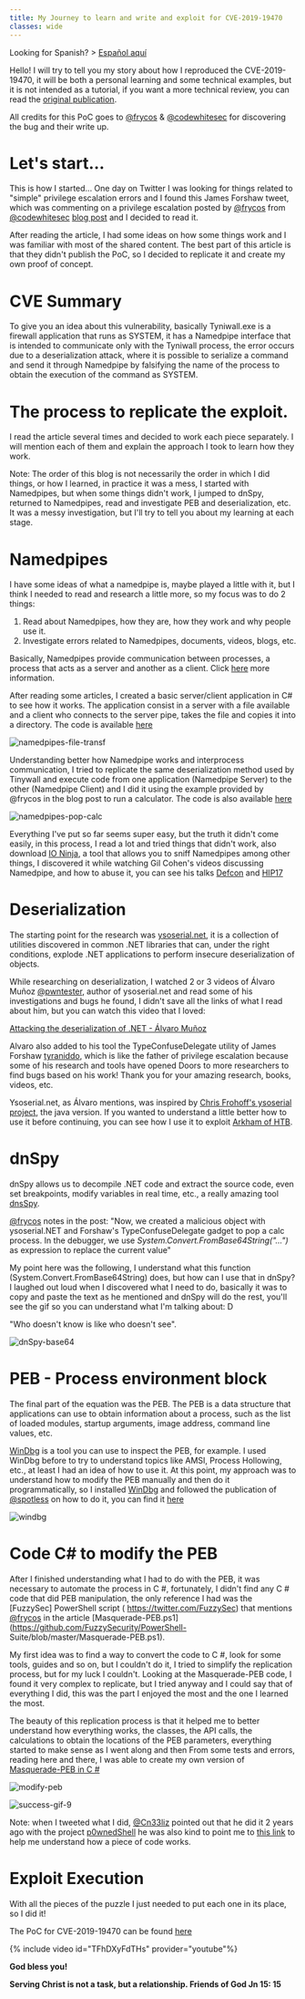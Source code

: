 ```yaml
---
title: My Journey to learn and write and exploit for CVE-2019-19470
classes: wide
---
```


Looking for Spanish? > [Español aquí](/CVE-2019-19470_learning_journey_ES/)

Hello! I will try to tell you my story about how I reproduced the CVE-2019-19470, it will be both a personal learning and some technical examples, but it is not intended as a tutorial, if you want a more technical review, you can read the [original publication](https://codewhitesec.blogspot.com/2020/01/cve-2019-19470-rumble-in-pipe.html). 

All credits for this PoC goes to [@frycos](https://twitter.com/frycos) & [@codewhitesec](https://twitter.com/codewhitesec) for discovering the bug and their write up.

# Let's start...

This is how I started... One day on Twitter I was looking for things related to "simple" privilege escalation errors and I found this James Forshaw tweet, which was commenting on a privilege escalation posted by [@frycos](https://twitter.com/frycos) from [@codewhitesec](https://twitter.com/codewhitesec) [blog post](https://codewhitesec.blogspot.com/2020/01/cve-2019-19470-rumble-in-pipe.html) and I decided to read it.

After reading the article, I had some ideas on how some things work and I was familiar with most of the shared content. The best part of this article is that they didn't publish the PoC, so I decided to replicate it and create my own proof of concept.

# CVE Summary

To give you an idea about this vulnerability, basically Tyniwall.exe is a firewall application that runs as SYSTEM, it has a Namedpipe interface that is intended to communicate only with the Tyniwall process, the error occurs due to a deserialization attack, where it is possible to serialize a command and send it through Namedpipe by falsifying the name of the process to obtain the execution of the command as SYSTEM.

# The process to replicate the exploit.

I read the article several times and decided to work each piece separately. I will mention each of them and explain the approach I took to learn how they work.

Note: The order of this blog is not necessarily the order in which I did things, or how I learned, in practice it was a mess, I started with Namedpipes, but when some things didn't work, I jumped to dnSpy, returned to Namedpipes, read and investigate PEB and deserialization, etc. It was a messy investigation, but I'll try to tell you about my learning at each stage.

# Namedpipes

I have some ideas of what a namedpipe is, maybe played a little with it, but I think I needed to read and research a little more, so my focus was to do 2 things:
1. Read about Namedpipes, how they are, how they work and why people use it.
2. Investigate errors related to Namedpipes, documents, videos, blogs, etc.

Basically, Namedpipes provide communication between processes, a process that acts as a server and another as a client. Click [here](https://docs.microsoft.com/en-us/dotnet/standard/io/how-to-use-named-pipes-for-network-interprocess-communication) more information. 

After reading some articles, I created a basic server/client application in C# to see how it works. The application consist in a server with a file available and a client who connects to the server pipe, takes the file and copies it into a directory. The code is available [here](https://github.com/juliourena/plaintext/tree/master/CVE-PoC/CVE-2019-19470/NamedPipes-ExampleCode)

![namedpipes-file-transf](/assets/images/namedpipes-file-transf.gif)

Understanding better how Namedpipe works and interprocess communication, I tried to replicate the same deserialization method used by Tinywall and execute code from one application (Namedpipe Server) to the other (Namedpipe Client) and I did it using the example provided by @frycos in the blog post to run a calculator. The code is also available [here](https://github.com/juliourena/plaintext/tree/master/CVE-PoC/CVE-2019-19470/NamedPipes-ExampleCode)

![namedpipes-pop-calc](/assets/images/namedpipes-pop-calc.gif)

Everything I've put so far seems super easy, but the truth it didn't come easily, in this process, I read a lot and tried things that didn't work, also download [IO Ninja](https://ioninja.com/downloads.html), a tool that allows you to sniff Namedpipes among other things, I discovered it while watching Gil Cohen's videos discussing Namedpipe, and how to abuse it, you can see his talks [Defcon](https://www.youtube.com/watch?v=6xt0lEj-sac) and [HIP17](https://www.youtube.com/watch?v=m6zISgWPGGY)
 
# Deserialization

The starting point for the research was [ysoserial.net](https://github.com/pwntester/ysoserial.net), it is a collection of utilities discovered in common .NET libraries that can, under the right conditions, explode .NET applications to perform insecure deserialization of objects.

While researching on deserialization, I watched 2 or 3 videos of Álvaro Muñoz [@pwntester](https://twitter.com/pwntester), author of ysoserial.net and read some of his investigations and bugs he found, I didn't save all the links of what I read about him, but you can watch this video that I loved:

[Attacking the deserialization of .NET - Álvaro Muñoz](https://www.youtube.com/watch?v=eDfGpu3iE4Q)

Alvaro also added to his tool the TypeConfuseDelegate utility of James Forshaw [tyraniddo](https://twitter.com/tiraniddo), which is like the father of privilege escalation because some of his research and tools have opened Doors to more researchers to find bugs based on his work! Thank you for your amazing research, books, videos, etc.

Ysoserial.net, as Álvaro mentions, was inspired by [Chris Frohoff's ysoserial project](https://github.com/frohoff/ysoserial), the java version. If you wanted to understand a little better how to use it before continuing, you can see how I use it to exploit [Arkham of HTB](https://youtu.be/cZfuwuJFa60?t=2345).

# dnSpy

dnSpy allows us to decompile .NET code and extract the source code, even set breakpoints, modify variables in real time, etc., a really amazing tool [dnsSpy](https://github.com/0xd4d/dnSpy).

[@frycos](https://twitter.com/frycos) notes in the post: "Now, we created a malicious object with ysoserial.NET and Forshaw's TypeConfuseDelegate gadget to pop a calc process. In the debugger, we use *System.Convert.FromBase64String("...")* as expression to replace the current value"

My point here was the following, I understand what this function (System.Convert.FromBase64String) does, but how can I use that in dnSpy? I laughed out loud when I discovered what I need to do, basically it was to copy and paste the text as he mentioned and dnSpy will do the rest, you'll see the gif so you can understand what I'm talking about: D

"Who doesn't know is like who doesn't see".

![dnSpy-base64](/assets/images/dnSpy-base64.gif)

# PEB - Process environment block

The final part of the equation was the PEB. The PEB is a data structure that applications can use to obtain information about a process, such as the list of loaded modules, startup arguments, image address, command line values, etc.

[WinDbg](http://www.windbg.org/)  is a tool you can use to inspect the PEB, for example. I used WinDbg before to try to understand topics like AMSI, Process Hollowing, etc., at least I had an idea of ​​how to use it. At this point, my approach was to understand how to modify the PEB manually and then do it programmatically, so I installed [WinDbg](http://www.windbg.org/) and followed the publication of [@spotless](https://twitter.com/spotheplanet) on how to do it, you can find it [here](https://ired.team/offensive-security/defense-evasion/masquerading-processes-in-userland-through-_peb)

![windbg](/assets/images/windbg.gif)

# Code C# to modify the PEB

After I finished understanding what I had to do with the PEB, it was necessary to automate the process in C #, fortunately, I didn't find any C # code that did PEB manipulation, the only reference I had was the [FuzzySec] PowerShell script ( https://twitter.com/FuzzySec) that mentions [@frycos](https://twitter.com/frycos) in the article [Masquerade-PEB.ps1](https://github.com/FuzzySecurity/PowerShell- Suite/blob/master/Masquerade-PEB.ps1).

My first idea was to find a way to convert the code to C #, look for some tools, guides and so on, but I couldn't do it, I tried to simplify the replication process, but for my luck I couldn't. Looking at the Masquerade-PEB code, I found it very complex to replicate, but I tried anyway and I could say that of everything I did, this was the part I enjoyed the most and the one I learned the most.

The beauty of this replication process is that it helped me to better understand how everything works, the classes, the API calls, the calculations to obtain the locations of the PEB parameters, everything started to make sense as I went along and then From some tests and errors, reading here and there, I was able to create my own version of [Masquerade-PEB in C #](https://github.com/juliourena/plaintext/tree/master/CSharp%20Tools/Masquerade-PEB)

![modify-peb](/assets/images/modify-peb.jpg)

![success-gif-9](/assets/images/success-gif-9.gif)

Note: when I tweeted what I did, [@Cn33liz](https://twitter.com/Cneelis) pointed out that he did it 2 years ago with the project [p0wnedShell](https://github.com/Cn33liz/p0wnedShell/blob/master/p0wnedShell/Opsec/p0wnedMasq.cs) he was also kind to point me to [this link](https://www.osronline.com/article.cfm%5Earticle=499.htm) to help me understand how a piece of code works.

# Exploit Execution

With all the pieces of the puzzle I just needed to put each one in its place, so I did it!

The PoC for CVE-2019-19470 can be found [here](https://github.com/juliourena/plaintext/tree/master/CVE-PoC/CVE-2019-19470)

{% include video id="TFhDXyFdTHs" provider="youtube"%}

**God bless you!**

**Serving Christ is not a task, but a relationship. Friends of God Jn 15: 15**
